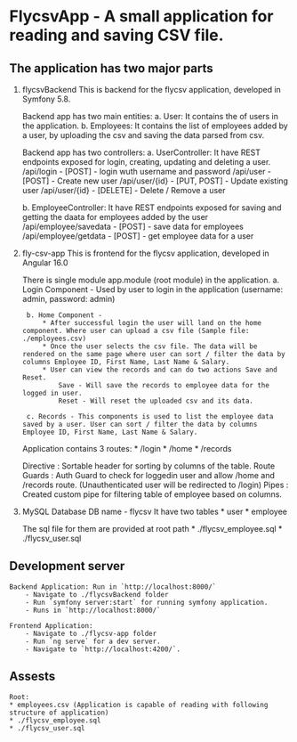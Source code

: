# FlycsvApp - A small application for reading and saving CSV file.

## The application has two major parts 

1. flycsvBackend
    This is backend for the flycsv application, developed in Symfony 5.8.
    
    Backend app has two main entities:
     a. User: It contains the of users in the application.
     b. Employees: It contains the list of employees added by a user, by uploading the csv and saving the data parsed from csv. 

    Backend app has two controllers:
     a. UserController: It have REST endpoints exposed for login, creating, updating and deleting a user.
        /api/login - [POST] - login wuth username and password
        /api/user - [POST] - Create new user
        /api/user/{id} - [PUT, POST] - Update existing user
        /api/user/{id} - [DELETE] - Delete / Remove a user

     b. EmployeeController: It have REST endpoints exposed for saving and getting the daata for employees added by the user 
        /api/employee/savedata - [POST] - save data for employees 
        /api/employee/getdata - [POST] - get employee data for a user

2. fly-csv-app
    This is frontend for the flycsv application, developed in Angular 16.0

    There is single module app.module (root module) in the application.
        a. Login Component - Used by user to login in the application (username: admin, password: admin) 
        
        b. Home Component - 
            * After successful login the user will land on the home component. Where user can upload a csv file (Sample file: ./employees.csv)
            * Once the user selects the csv file. The data will be rendered on the same page where user can sort / filter the data by columns Employee ID, First Name, Last Name & Salary.
            * User can view the records and can do two actions Save and Reset.
                Save - Will save the records to employee data for the logged in user.
                Reset - Will reset the uploaded csv and its data.
                
        c. Records - This components is used to list the employee data saved by a user. User can sort / filter the data by columns Employee ID, First Name, Last Name & Salary.

    Application contains 3 routes:
        * /login
        * /home
        * /records

    Directive : 
        Sortable header for sorting by columns of the table.
    Route Guards :
         Auth Guard to check for loggedin user and allow /home and /records route. (Unauthenticated user will be redirected to /login)
    Pipes :
        Created custom pipe for filtering table of employee based on columns.

3. MySQL Database
    DB name - flycsv 
    It have two tables 
        * user
        * employee

    The sql file for them are provided at root path
        * ./flycsv_employee.sql
        * ./flycsv_user.sql


## Development server

    Backend Application: Run in `http://localhost:8000/`
        - Navigate to ./flycsvBackend folder
        - Run `symfony server:start` for running symfony application.
        - Runs in `http://localhost:8000/`

    Frontend Application: 
        - Navigate to ./flycsv-app folder
        - Run `ng serve` for a dev server. 
        - Navigate to `http://localhost:4200/`.

## Assests 
    Root: 
    * employees.csv (Application is capable of reading with following structure of application)
    * ./flycsv_employee.sql
    * ./flycsv_user.sql